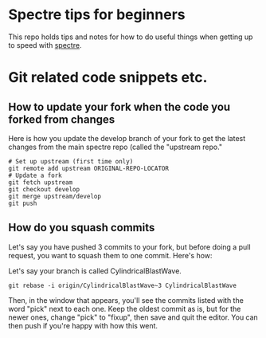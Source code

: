 # Spectre tips for beginners
This repo holds tips and notes for how to do useful things when getting up to speed with [spectre](spectre-code.org).

# Git related code snippets etc.

## How to update your fork when the code you forked from changes
Here is how you update the develop branch of your fork to get the latest changes from the main spectre repo (called the "upstream repo."
~~~~
# Set up upstream (first time only)
git remote add upstream ORIGINAL-REPO-LOCATOR
# Update a fork
git fetch upstream
git checkout develop
git merge upstream/develop
git push
~~~~

## How do you squash commits
Let's say you have pushed 3 commits to your fork, but before doing a pull request, you want to squash them to one commit. Here's how:

Let's say your branch is called CylindricalBlastWave.

~~~~
git rebase -i origin/CylindricalBlastWave~3 CylindricalBlastWave
~~~~

Then, in the window that appears, you'll see the commits listed with the word "pick" next to each one. Keep the oldest commit as is, but for the newer ones, change "pick" to "fixup", then save and quit the editor. You can then push if you're happy with how this went.
